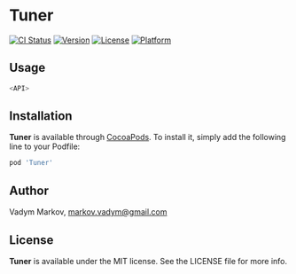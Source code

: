 # Tuner

[![CI Status](http://img.shields.io/travis/vadymmarkov/Tuner.svg?style=flat)](https://travis-ci.org/vadymmarkov/Tuner)
[![Version](https://img.shields.io/cocoapods/v/Tuner.svg?style=flat)](http://cocoadocs.org/docsets/Tuner)
[![License](https://img.shields.io/cocoapods/l/Tuner.svg?style=flat)](http://cocoadocs.org/docsets/Tuner)
[![Platform](https://img.shields.io/cocoapods/p/Tuner.svg?style=flat)](http://cocoadocs.org/docsets/Tuner)

## Usage

```swift
<API>
```

## Installation

**Tuner** is available through [CocoaPods](http://cocoapods.org). To install
it, simply add the following line to your Podfile:

```ruby
pod 'Tuner'
```

## Author

Vadym Markov, markov.vadym@gmail.com

## License

**Tuner** is available under the MIT license. See the LICENSE file for more info.
